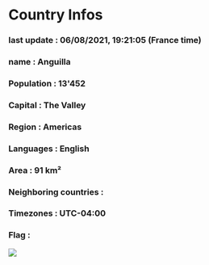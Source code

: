 # Country  Infos
### last update : 06/08/2021, 19:21:05 (France time)

### name : Anguilla
### Population : 13'452
### Capital : The Valley
### Region : Americas
### Languages : English
### Area : 91 km²
### Neighboring countries : 
### Timezones : UTC-04:00

### Flag :
![](https://restcountries.eu/data/aia.svg)